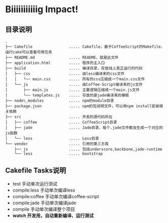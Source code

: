 # Biiiiiiiiiiig Impact!

## 目录说明
    .
    ├── Cakefile                ..... Cakefile，基于CoffeeScript的Makefile，运行cake可以查看可用任务
    ├── README.md               ..... README，就是此文件
    ├── application.html        ..... 程序的主入口
    ├── build                   ..... 编译目录，存放线上真正运行的代码
    │   ├── css                 ..... 由less编译来的css文件
    │   │   └── main.css        ..... 所有的css压缩成一个main.css文件
    │   └── js                  ..... 由Coffee-Script编译来的js文件
    │       ├── main.js         ..... 主要逻辑压缩成一个main.js文件
    │       └── templates.js    ..... 存放的是jade编译来的模板
    ├── node\_modules           ..... npm的module目录
    ├── package.json            ..... npm的包说明文件，可以用npm install安装相关依赖
    ├── src                     ..... 开发的源代码所在
    │   ├── coffee              ..... CoffeeScript目录
    │   ├── jade                ..... Jade目录，每个.jade文件都会生成一个对应的js函数
    │   └── less                ..... Less目录
    └── vendor                  ..... 引用的第三方库
        ├── js                  ..... 包括underscore,backbone,jade-runtime
        └── less                ..... bootstrap

## Cakefile Tasks说明

* test 手动单次运行测试
* compile:less 手动单次编译less
* compile:coffee 手动单次编译coffee-script
* compile:jade 手动单次编译jade
* compile 手动单次编译整个项目
* **watch 开发用，自动重新编译、运行测试**

